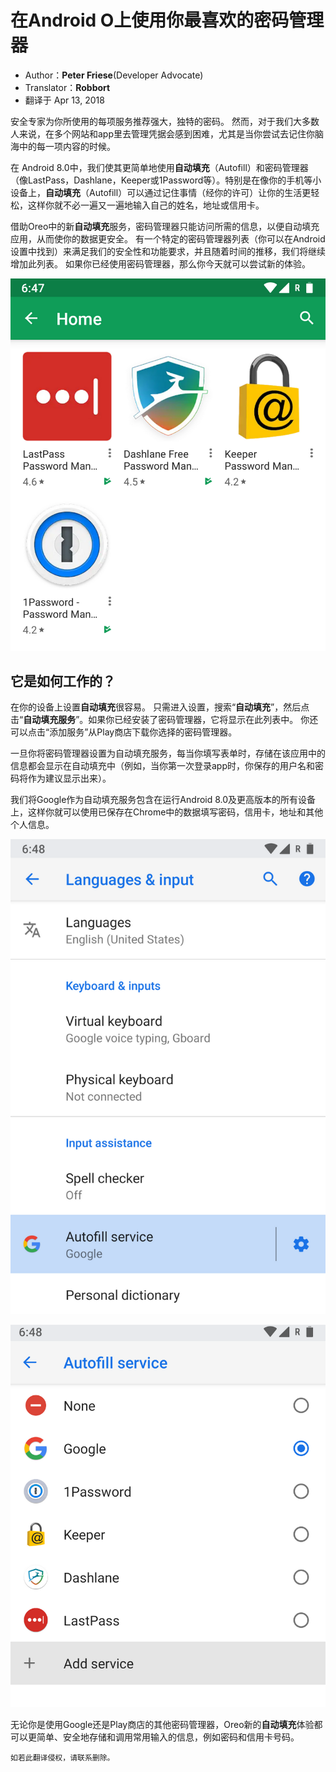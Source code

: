 # 在Android O上使用你最喜欢的密码管理器

- Author：**Peter Friese**(Developer Advocate)
- Translator：**Robbort**
- 翻译于 Apr 13, 2018

安全专家为你所使用的每项服务推荐强大，独特的密码。 然而，对于我们大多数人来说，在多个网站和app里去管理凭据会感到困难，尤其是当你尝试去记住你脑海中的每一项内容的时候。

在 Android 8.0中，我们使其更简单地使用**自动填充**（Autofill）和密码管理器（像LastPass，Dashlane，Keeper或1Password等）。特别是在像你的手机等小设备上，**自动填充**（Autofill）可以通过记住事情（经你的许可）让你的生活更轻松，这样你就不必一遍又一遍地输入自己的姓名，地址或信用卡。

借助Oreo中的新**自动填充**服务，密码管理器只能访问所需的信息，以便自动填充应用，从而使你的数据更安全。 有一个特定的密码管理器列表（你可以在Android设置中找到）来满足我们的安全性和功能要求，并且随着时间的推移，我们将继续增加此列表。 如果你已经使用密码管理器，那么你今天就可以尝试新的体验。

![](./1.png)

## 它是如何工作的？

在你的设备上设置**自动填充**很容易。 只需进入设置，搜索“**自动填充**”，然后点击“**自动填充服务**”。如果你已经安装了密码管理器，它将显示在此列表中。 你还可以点击“添加服务”从Play商店下载你选择的密码管理器。

一旦你将密码管理器设置为自动填充服务，每当你填写表单时，存储在该应用中的信息都会显示在自动填充中（例如，当你第一次登录app时，你保存的用户名和密码将作为建议显示出来）。

我们将Google作为自动填充服务包含在运行Android 8.0及更高版本的所有设备上，这样你就可以使用已保存在Chrome中的数据填写密码，信用卡，地址和其他个人信息。

![语言和输入设置](./2.png)

![自动填充服务设置：这里你可以点选你所想要去使用自动填充服务的app](./3.png)

无论你是使用Google还是Play商店的其他密码管理器，Oreo新的**自动填充**体验都可以更简单、安全地存储和调用常用输入的信息，例如密码和信用卡号码。

	如若此翻译侵权，请联系删除。
